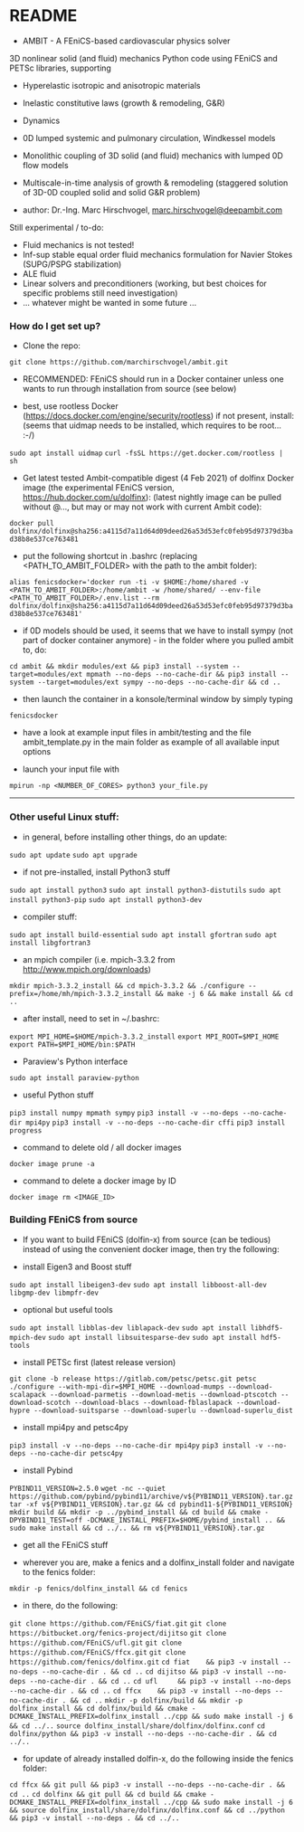 # README #

* AMBIT - A FEniCS-based cardiovascular physics solver

3D nonlinear solid (and fluid) mechanics Python code using FEniCS and PETSc libraries, supporting

- Hyperelastic isotropic and anisotropic materials
- Inelastic constitutive laws (growth & remodeling, G&R)
- Dynamics
- 0D lumped systemic and pulmonary circulation, Windkessel models
- Monolithic coupling of 3D solid (and fluid) mechanics with lumped 0D flow models
- Multiscale-in-time analysis of growth & remodeling (staggered solution of 3D-0D coupled solid and solid G&R problem)

- author: Dr.-Ing. Marc Hirschvogel, marc.hirschvogel@deepambit.com

Still experimental / to-do:

- Fluid mechanics is not tested!
- Inf-sup stable equal order fluid mechanics formulation for Navier Stokes (SUPG/PSPG stabilization)
- ALE fluid
- Linear solvers and preconditioners (working, but best choices for specific problems still need investigation)
- ... whatever might be wanted in some future ...


### How do I get set up? ###

* Clone the repo:

``git clone https://github.com/marchirschvogel/ambit.git``

* RECOMMENDED: FEniCS should run in a Docker container unless one wants to run through installation from source (see below)

* best, use rootless Docker (https://docs.docker.com/engine/security/rootless)
if not present, install: (seems that uidmap needs to be installed, which requires to be root... :-/)

``sudo apt install uidmap``
``curl -fsSL https://get.docker.com/rootless | sh``

* Get latest tested Ambit-compatible digest (4 Feb 2021) of dolfinx Docker image (the experimental FEniCS version, https://hub.docker.com/u/dolfinx):
(latest nightly image can be pulled without @..., but may or may not work with current Ambit code):

``docker pull dolfinx/dolfinx@sha256:a4115d7a11d64d09deed26a53d53efc0feb95d97379d3bad38b8e537ce763481``

* put the following shortcut in .bashrc (replacing <PATH_TO_AMBIT_FOLDER> with the path to the ambit folder):

``alias fenicsdocker='docker run -ti -v $HOME:/home/shared -v <PATH_TO_AMBIT_FOLDER>:/home/ambit -w /home/shared/ --env-file <PATH_TO_AMBIT_FOLDER>/.env.list --rm dolfinx/dolfinx@sha256:a4115d7a11d64d09deed26a53d53efc0feb95d97379d3bad38b8e537ce763481'``

* if 0D models should be used, it seems that we have to install sympy (not part of docker container anymore) - in the folder where you pulled ambit to, do:

``cd ambit && mkdir modules/ext && pip3 install --system --target=modules/ext mpmath --no-deps --no-cache-dir && pip3 install --system --target=modules/ext sympy --no-deps --no-cache-dir && cd ..``

* then launch the container in a konsole/terminal window by simply typing

``fenicsdocker``

* have a look at example input files in ambit/testing and the file ambit_template.py in the main folder as example of all available input options

* launch your input file with

``mpirun -np <NUMBER_OF_CORES> python3 your_file.py``


*************************************************


### Other useful Linux stuff:

* in general, before installing other things, do an update:

``sudo apt update``
``sudo apt upgrade``

* if not pre-installed, install Python3 stuff

``sudo apt install python3``
``sudo apt install python3-distutils``
``sudo apt install python3-pip``
``sudo apt install python3-dev``

* compiler stuff:

``sudo apt install build-essential``
``sudo apt install gfortran``
``sudo apt install libgfortran3``

* an mpich compiler (i.e. mpich-3.3.2 from http://www.mpich.org/downloads)

``mkdir mpich-3.3.2_install && cd mpich-3.3.2 && ./configure --prefix=/home/mh/mpich-3.3.2_install && make -j 6 && make install && cd ..``

* after install, need to set in ~/.bashrc:

``export MPI_HOME=$HOME/mpich-3.3.2_install``
``export MPI_ROOT=$MPI_HOME``
``export PATH=$MPI_HOME/bin:$PATH``

* Paraview's Python interface

``sudo apt install paraview-python``

* useful Python stuff

``pip3 install numpy mpmath sympy``
``pip3 install -v --no-deps --no-cache-dir mpi4py``
``pip3 install -v --no-deps --no-cache-dir cffi``
``pip3 install progress``

* command to delete old / all docker images

``docker image prune -a``

* command to delete a docker image by ID

``docker image rm <IMAGE_ID>``

### Building FEniCS from source

* If you want to build FEniCS (dolfin-x) from source (can be tedious) instead of using the convenient docker image, then try the following:

* install Eigen3 and Boost stuff

``sudo apt install libeigen3-dev``
``sudo apt install libboost-all-dev libgmp-dev libmpfr-dev``

* optional but useful tools

``sudo apt install libblas-dev liblapack-dev``
``sudo apt install libhdf5-mpich-dev``
``sudo apt install libsuitesparse-dev``
``sudo apt install hdf5-tools``

* install PETSc first (latest release version)

``git clone -b release https://gitlab.com/petsc/petsc.git petsc``
``./configure --with-mpi-dir=$MPI_HOME --download-mumps --download-scalapack --download-parmetis --download-metis --download-ptscotch --download-scotch --download-blacs --download-fblaslapack --download-hypre --download-suitsparse --download-superlu --download-superlu_dist``

* install mpi4py and petsc4py

``pip3 install -v --no-deps --no-cache-dir mpi4py``
``pip3 install -v --no-deps --no-cache-dir petsc4py``

* install Pybind

``PYBIND11_VERSION=2.5.0``
``wget -nc --quiet https://github.com/pybind/pybind11/archive/v${PYBIND11_VERSION}.tar.gz``
``tar -xf v${PYBIND11_VERSION}.tar.gz && cd pybind11-${PYBIND11_VERSION}``
``mkdir build && mkdir -p ../pybind_install && cd build && cmake -DPYBIND11_TEST=off -DCMAKE_INSTALL_PREFIX=$HOME/pybind_install .. && sudo make install && cd ../.. && rm v${PYBIND11_VERSION}.tar.gz``

* get all the FEniCS stuff

* wherever you are, make a fenics and a dolfinx_install folder and navigate to the fenics folder:

``mkdir -p fenics/dolfinx_install && cd fenics``

* in there, do the following:

``git clone https://github.com/FEniCS/fiat.git``
``git clone https://bitbucket.org/fenics-project/dijitso``
``git clone https://github.com/FEniCS/ufl.git``
``git clone https://github.com/FEniCS/ffcx.git``
``git clone https://github.com/fenics/dolfinx.git``
``cd fiat    && pip3 -v install --no-deps --no-cache-dir . && cd ..``
``cd dijitso && pip3 -v install --no-deps --no-cache-dir . && cd ..``
``cd ufl     && pip3 -v install --no-deps --no-cache-dir . && cd ..``
``cd ffcx    && pip3 -v install --no-deps --no-cache-dir . && cd ..``
``mkdir -p dolfinx/build && mkdir -p dolfinx_install && cd dolfinx/build && cmake -DCMAKE_INSTALL_PREFIX=dolfinx_install ../cpp && sudo make install -j 6 && cd ../..``
``source dolfinx_install/share/dolfinx/dolfinx.conf``
``cd dolfinx/python && pip3 -v install --no-deps --no-cache-dir . && cd ../..``

* for update of already installed dolfin-x, do the following inside the fenics folder:

``cd ffcx && git pull && pip3 -v install --no-deps --no-cache-dir . && cd ..``
``cd dolfinx && git pull && cd build && cmake -DCMAKE_INSTALL_PREFIX=dolfinx_install ../cpp && sudo make install -j 6 && source dolfinx_install/share/dolfinx/dolfinx.conf && cd ../python && pip3 -v install --no-deps . && cd ../..``
